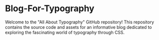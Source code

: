# Blog-For-Typography
Welcome to the "All About Typography" GitHub repository! This repository contains the source code and assets for an informative blog dedicated to exploring the fascinating world of typography through CSS.
